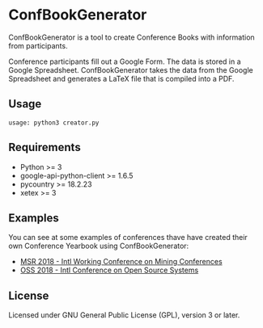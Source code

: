 # ConfBookGenerator

ConfBookGenerator is a tool to create Conference Books with information from participants.

Conference participants fill out a Google Form. The data is stored in a Google Spreadsheet. ConfBookGenerator takes the data from the Google Spreadsheet and generates a LaTeX file that is compiled into a PDF.

## Usage

```
usage: python3 creator.py

```

## Requirements

* Python >= 3
* google-api-python-client >= 1.6.5
* pycountry >= 18.2.23
* xetex >= 3

## Examples

You can see at some examples of conferences thave have created their own Conference Yearbook using ConfBookGenerator:

* [MSR 2018 - Intl Working Conference on Mining Conferences](https://gsyc.urjc.es/~grex/2018-MSR-Confbook.pdf)
* [OSS 2018 - Intl Conference on Open Source Systems](https://gsyc.urjc.es/~grex/2018-OSS-Confbook.pdf)

## License

Licensed under GNU General Public License (GPL), version 3 or later.

